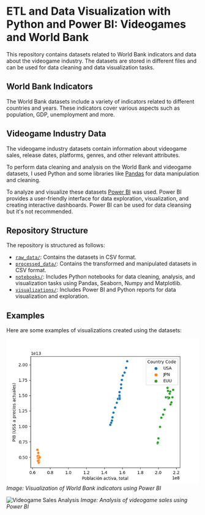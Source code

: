 # ETL and Data Visualization with Python and Power BI: Videogames and World Bank

This repository contains datasets related to World Bank indicators and data about the videogame industry. The datasets are stored in different files and can be used for data cleaning and data visualization tasks.

## World Bank Indicators

The World Bank datasets include a variety of indicators related to different countries and years. These indicators cover various aspects such as population, GDP, unemployment and more. 

## Videogame Industry Data

The videogame industry datasets contain information about videogame sales, release dates, platforms, genres, and other relevant attributes. 

To perform data cleaning and analysis on the World Bank and videogame datasets, I used Python and some libraries like [Pandas](https://pandas.pydata.org/) for data manipulation and cleaning. 

To analyze and visualize these datasets [Power BI](https://powerbi.microsoft.com/) was used. Power BI provides a user-friendly interface for data exploration, visualization, and creating interactive dashboards. Power BI can be used for data cleansing but it's not recommended.

## Repository Structure

The repository is structured as follows:

- [`raw_data/`](raw_data/): Contains the datasets in CSV format.
- [`processed_data/`](processed_data/): Contains the transformed and manipulated datasets in CSV format.
- [`notebooks/`](notebooks/): Includes Python notebooks for data cleaning, analysis, and visualization tasks using Pandas, Seaborn, Numpy and Matplotlib.
- [`visualizations/`](visualizations/): Includes Power BI and Python reports for data visualization and exploration.

## Examples

Here are some examples of visualizations created using the datasets:

![Correlation between GDP and Population](visualizations\gdp-population-scatterplot.png)
*Image: Visualization of World Bank indicators using Power BI*

![Videogame Sales Analysis](power_bi_reports/videogame_sales_analysis.png)
*Image: Analysis of videogame sales using Power BI*



